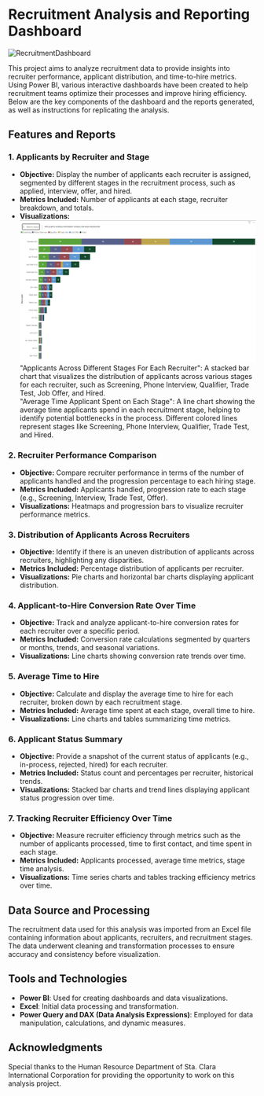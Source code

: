 # Recruitment Analysis and Reporting Dashboard

![RecruitmentDashboard](StaClara_RecruiterReport/assets/dashboard.png)

This project aims to analyze recruitment data to provide insights into recruiter performance, applicant distribution, and time-to-hire metrics. Using Power BI, various interactive dashboards have been created to help recruitment teams optimize their processes and improve hiring efficiency. Below are the key components of the dashboard and the reports generated, as well as instructions for replicating the analysis.

## Features and Reports

### 1. Applicants by Recruiter and Stage
   - **Objective:** Display the number of applicants each recruiter is assigned, segmented by different stages in the recruitment process, such as applied, interview, offer, and hired.
   - **Metrics Included:** Number of applicants at each stage, recruiter breakdown, and totals.
   - **Visualizations:** <br>
  ![Vis_1](assets/Visualization_1.png)
   "Applicants Across Different Stages For Each Recruiter": A stacked bar chart that visualizes the distribution of applicants across various stages for each recruiter, such as Screening, Phone Interview, Qualifier, Trade Test, Job Offer, and Hired. <br>
"Average Time Applicant Spent on Each Stage": A line chart showing the average time applicants spend in each recruitment stage, helping to identify potential bottlenecks in the process. Different colored lines represent stages like Screening, Phone Interview, Qualifier, Trade Test, and Hired.

### 2. Recruiter Performance Comparison
   - **Objective:** Compare recruiter performance in terms of the number of applicants handled and the progression percentage to each hiring stage.
   - **Metrics Included:** Applicants handled, progression rate to each stage (e.g., Screening, Interview, Trade Test, Offer).
   - **Visualizations:** Heatmaps and progression bars to visualize recruiter performance metrics.

### 3. Distribution of Applicants Across Recruiters
   - **Objective:** Identify if there is an uneven distribution of applicants across recruiters, highlighting any disparities.
   - **Metrics Included:** Percentage distribution of applicants per recruiter.
   - **Visualizations:** Pie charts and horizontal bar charts displaying applicant distribution.

### 4. Applicant-to-Hire Conversion Rate Over Time
   - **Objective:** Track and analyze applicant-to-hire conversion rates for each recruiter over a specific period.
   - **Metrics Included:** Conversion rate calculations segmented by quarters or months, trends, and seasonal variations.
   - **Visualizations:** Line charts showing conversion rate trends over time.

### 5. Average Time to Hire
   - **Objective:** Calculate and display the average time to hire for each recruiter, broken down by each recruitment stage.
   - **Metrics Included:** Average time spent at each stage, overall time to hire.
   - **Visualizations:** Line charts and tables summarizing time metrics.

### 6. Applicant Status Summary
   - **Objective:** Provide a snapshot of the current status of applicants (e.g., in-process, rejected, hired) for each recruiter.
   - **Metrics Included:** Status count and percentages per recruiter, historical trends.
   - **Visualizations:** Stacked bar charts and trend lines displaying applicant status progression over time.

### 7. Tracking Recruiter Efficiency Over Time
   - **Objective:** Measure recruiter efficiency through metrics such as the number of applicants processed, time to first contact, and time spent in each stage.
   - **Metrics Included:** Applicants processed, average time metrics, stage time analysis.
   - **Visualizations:** Time series charts and tables tracking efficiency metrics over time.

## Data Source and Processing
The recruitment data used for this analysis was imported from an Excel file containing information about applicants, recruiters, and recruitment stages. The data underwent cleaning and transformation processes to ensure accuracy and consistency before visualization.

## Tools and Technologies
- **Power BI**: Used for creating dashboards and data visualizations.
- **Excel**: Initial data processing and transformation.
- **Power Query and DAX (Data Analysis Expressions)**: Employed for data manipulation, calculations, and dynamic measures.


## Acknowledgments
Special thanks to the Human Resource Department of Sta. Clara International Corporation for providing the opportunity to work on this analysis project.
